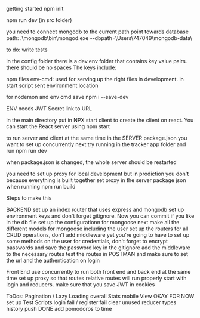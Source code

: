getting started npm init

npm run dev  (in src folder)

you need to connect mongodb to the current path
 point towards database path: 
.\mongodb\bin\mongod.exe --dbpath=\Users\747049\mongodb-data\


to do: write tests

in the config folder there is a dev.env folder that contains key value pairs. there should be no spaces The keys include:


npm files
 env-cmd: used for serving up the right files in development. in start script sent environment location

for nodemon and env cmd save npm i --save-dev       


ENV needs 
JWT Secret
link to URL

in the main directory put in NPX start client to create the client on  react. You can start the React server using npm start

to run server and client at the same time in the SERVER package.json you want to set up concurrently
next try running in the tracker app folder and run npm run dev

when package.json is changed, the whole server should be restarted

you need to set up proxy for local development but in prodiction you don't because everything is built together
set proxy in the server package json
when running npm run build


Steps to make this

BACKEND
set up an index router that uses express and mongodb
set up environment keys and don't forget gitignore. Now you can commit if you like
in the db file set up the configurationn for mongoose
next make all the different models for mongoose including the user
set up the routers for all CRUD operations, don't add middleware yet
you're going to have to set up some methods on the user for credentials, don't forget to encrypt passwords
and save the password key in the gitignore
add the middleware to the necessary routes
test the routes in POSTMAN and make sure to set the url and the authentication on login

Front End
use concurrently to run both front end and back end at the same time
set up proxy so that routes relative routes will run properly
start with login and reducers. make sure that you save JWT in cookies


ToDos:
Pagination / Lazy Loading
overall Stats
mobile View OKAY FOR NOW
set up Test Scripts
login fail / register fail
clear unused reducer types
history push DONE
add pomodoros to time

